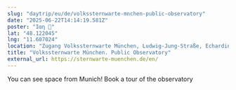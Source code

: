 ```yaml
---
slug: "daytrip/eu/de/volkssternwarte-mnchen-public-observatory"
date: "2025-06-22T14:14:19.581Z"
poster: "Iαη 🍺"
lat: "48.122045"
lng: "11.607024"
location: "Zugang Volkssternwarte München, Ludwig-Jung-Straße, Echarding, Berg am Laim, Munich, Bavaria, 81671, Germany"
title: "Volkssternwarte München. Public Observatory"
external_url: https://sternwarte-muenchen.de/en/
---
```

You can see space from Munich! Book a tour of the observatory